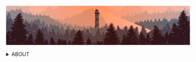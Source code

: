![lighthouse-image](/lighthouse.png)

<details>
 <summary>ABOUT</summary>

<div id="wrap" align="center">

<div id="innerWrap" align="left">    

### Brief info
* name: **Valeryy**
* direction: **Frontend-developer**
* experience: **1 year**

---

### Technology stack
* HTML5, CSS3, SASS
* JavaScript ES6+, NodeJS
* GIT, GitHub
* VS Code, IntelliJ IDEA
* Eslint, Webpack
* Adobe Photoshop, Figma
* BEM 

---

### About me

Hi there, my name is Valery and I am a qualified design engineer in the field of mechanical engineering. Graduated from BSTU "VOENMEH" in the city of St. Petersburg in the field of rocket science. However, since 2022, I have been working hard in the direction of software development. I started to show interest in programming from the 3rd year, modulating simple processes in the Matlab environment. After graduating from the university, I had and still have many programmer friends, so the opportunity to plunge into the IT world often turned up. 

Currently focused on front-end web development. On my own, thanks to YouTube and web tutorials, I studied technologies such as git, ide, HTML, css, sass, JavaScript ES6+, and some auxiliary instruments like webpack and eslint. I hope to get a job as a frontend developer, then level up to a full stack. In some future I plan to get a higher education in the field of artificial intelligence. However, this is already quite distant plans.

Feel free to write, I will be happy to discuss a joint project or work

---

<picture>
 <source media="(prefers-color-scheme: dark)" srcset="https://www.codewars.com/users/ivsmcrew/badges/large">
 <source media="(prefers-color-scheme: light)" srcset="https://www.codewars.com/users/ivsmcrew/badges/large">
 <img alt="YOUR-ALT-TEXT" src="https://www.codewars.com/users/ivsmcrew/badges/large">
</picture>

### Contacts

<a href="mailto:ivsmcrew@gmail.com" title="ivsmcrew@gmail.com"><img src="/icon2.png" width="70" height="70"></img></a> 
<a href="https://t.me/IVS_M" title="https://t.me/IVS_M"><img src="/icon1.png" width="70" height="70"></img></a> 
<a href="https://vk.com/son_of_korzh" title="https://vk.com/son_of_korzh"><img src="/icon3.png" width="70" height="70"></img></a> 

---

<picture>
 <source media="(prefers-color-scheme: dark)" srcset="https://static-cdn.jtvnw.net/jtv_user_pictures/f316931b-ee90-48fe-8bf5-17845086f0e3-profile_banner-480.png">
 <source media="(prefers-color-scheme: light)" srcset="https://static-cdn.jtvnw.net/jtv_user_pictures/f316931b-ee90-48fe-8bf5-17845086f0e3-profile_banner-480.png">
 <img alt="YOUR-ALT-TEXT" src="https://static-cdn.jtvnw.net/jtv_user_pictures/f316931b-ee90-48fe-8bf5-17845086f0e3-profile_banner-480.png">
</picture>

> *Колизей — странное место. Одни там бьются насмерть, пока другие за этим наблюдают. В чём смысл этих тёмных обычаев?*
</details>
</div>
</div>
